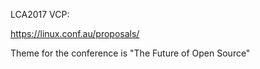 LCA2017 VCP:

https://linux.conf.au/proposals/

Theme for the conference is "The Future of Open Source"

